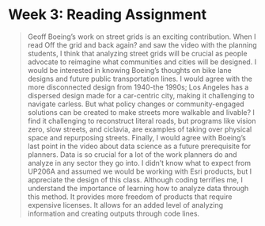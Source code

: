 # Week 3: Reading Assignment

> Geoff Boeing’s work on street grids is an exciting contribution. When I read Off the grid and back again? and saw the video with the planning students, I think that analyzing street grids will be crucial as people advocate to reimagine what communities and cities will be designed. I would be interested in knowing Boeing’s thoughts on bike lane designs and future public transportation lines. I would agree with the more disconnected design from 1940-the 1990s; Los Angeles has a dispersed design made for a car-centric city, making it challenging to navigate carless. But what policy changes or community-engaged solutions can be created to make streets more walkable and livable? I find it challenging to reconstruct literal roads, but programs like vision zero, slow streets, and ciclavia, are examples of taking over physical space and repurposing streets. Finally, I would agree with Boeing’s last point in the video about data science as a future prerequisite for planners. Data is so crucial for a lot of the work planners do and analyze in any sector they go into. I didn’t know what to expect from UP206A and assumed we would be working with Esri products, but I appreciate the design of this class. Although coding terrifies me, I understand the importance of learning how to analyze data through this method. It provides more freedom of products that require expensive licenses. It allows for an added level of analyzing information and creating outputs through code lines.   
